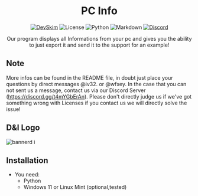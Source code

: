 <div align="center">

# PC Info

[![DevSkim](https://github.com/wfxey/PC-Info/actions/workflows/devskim.yml/badge.svg)](https://github.com/wfxey/PC-Info/actions/workflows/devskim.yml) ![License](https://img.shields.io/github/license/wfxey/PC-Info.svg)
![Python](https://img.shields.io/badge/Python-14354C?style=flat&logo=python&logoColor=white) ![Markdown](https://img.shields.io/badge/markdown-%23000000.svg?style=for-the-badge&logo=markdown&logoColor=white)
[![Discord](https://img.shields.io/badge/Discord-5865F2?style=flat&logo=discord&logoColor=white)](https://discord.gg/rfrMnA4XCc)

Our program displays all Informations from your pc and gives you the ability to just export it and send it to the support for an example!

</div>

## Note

More infos can be found in the README file, in doubt just place your questions by direct messages @iv32. or @wfxey. In the case that you can not sent us a message, contact us via our Discord Server (https://discord.gg/t4mYGbErAn).
Please don't directly judge us if we've got something wrong with Licenses if you contact us we will directly solve the issue!

## D&I Logo

![bannerd i](https://github.com/Ivole32/Mc-Server-Builder/assets/158351052/1ddbd9ff-9783-42d2-9e31-a1f3a1a0b768)

## Installation

- You need:
    - Python
    - Windows 11 or Linux Mint (optional,tested)
